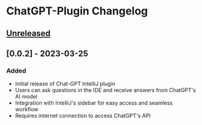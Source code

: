 <!-- Keep a Changelog guide -> https://keepachangelog.com -->

# ChatGPT-Plugin Changelog

## [Unreleased]

## [0.0.2] - 2023-03-25

### Added
- Initial release of Chat-GPT IntelliJ plugin
-  Users can ask questions in the IDE and receive answers from ChatGPT's AI model
-  Integration with IntelliJ's sidebar for easy access and seamless workflow
-  Requires internet connection to access ChatGPT's API

[Unreleased]: https://github.com/SEAbdulbasit/ChatGPT-Plugin/compare/v0.0.1...HEAD
[0.0.1]: https://github.com/SEAbdulbasit/ChatGPT-Plugin/commits/v0.0.1
